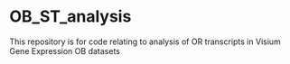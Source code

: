 # OB_ST_analysis
This repository is for code relating to analysis of OR transcripts in Visium Gene Expression OB datasets
